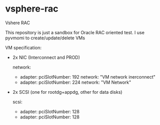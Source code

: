 # vsphere-rac

  Vshere RAC

This repository is just a sandbox for Oracle RAC oriented test.
I use pyvmomi to create/update/delete VMs

VM specification:
- 2x NIC (Interconnect and PROD)

  network:
    - adapter:
        pciSlotNumber: 192
        network: "VM network inerconnect"
    - adapter:
        pciSlotNumber: 224
        network: "VM Network"

- 2x SCSI (one for rootdg+appdg, other for data disks)

  scsi:
    - adapter:
        pciSlotNumber: 128
    - adapter:
        pciSlotNumber: 128
